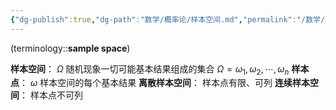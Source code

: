 ```yaml
---
{"dg-publish":true,"dg-path":"数学/概率论/样本空间.md","permalink":"/数学/概率论/样本空间/","dgPassFrontmatter":true,"noteIcon":"","created":"2024-05-21T15:20:28.390+08:00","updated":"2025-03-20T22:42:04.163+08:00"}
---
```



(terminology::**sample space**)

**样本空间**：   $\Omega$   随机现象一切可能基本结果组成的集合
$\Omega={\omega_{1},\omega_{2},\cdots,\omega_{n}}$ 
**样本点**：   $\omega$   样本空间的每个基本结果 
**离散样本空间**：  样本点有限、可列
**连续样本空间**：   样本点不可列




